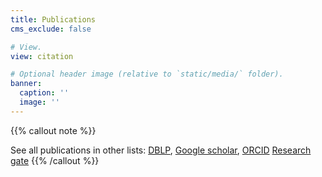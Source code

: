 ```yaml
---
title: Publications
cms_exclude: false

# View.
view: citation

# Optional header image (relative to `static/media/` folder).
banner:
  caption: ''
  image: ''
---
```


{{% callout note %}}
<!-- See [All publications](./publication/).  -->
See all publications in other lists: 
[DBLP](https://dblp.uni-trier.de/search?q=Elwin%20Huaman),
[Google scholar](https://scholar.google.com/citations?user=D7AE8QsAAAAJ),
[ORCID](https://orcid.org/0000-0002-2410-4977)
[Research gate](https://www.researchgate.net/profile/Elwin-Huaman)
{{% /callout %}}